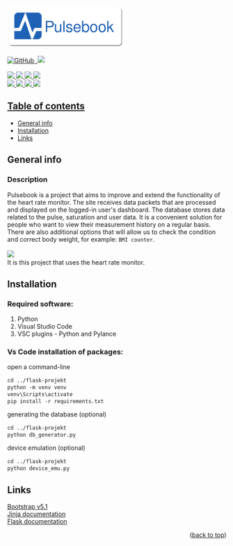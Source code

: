 <div id="top"></div>
<div class="logos">
<a href="https://pulsebook.herokuapp.com/"><img src="testy/static/images/Pulsebook_banner.png" height="95"></a><br><br>
<a href="#"><img alt="GitHub" src="https://img.shields.io/github/license/piekny27/flask-projekt?style=flat-square">&nbsp; <img src="https://img.shields.io/website-up-down-green-red/https/pulsebook.herokuapp.com.svg?style=flat-square"></a><br><br>
<a href="https://github.com/piekny27/flask-projekt"><img src="https://img.shields.io/badge/Flask-330F63?style=for-the-badge&logo=flask&logoColor=white"> <img src="https://img.shields.io/badge/Bootstrap-563D7C?style=for-the-badge&logo=bootstrap&logoColor=white"> <img src="https://img.shields.io/badge/Python-3776AB?style=for-the-badge&logo=python&logoColor=white"> <img src="https://img.shields.io/badge/PostgreSQL-316192?style=for-the-badge&logo=postgresql&logoColor=white"><br>
<img src="https://img.shields.io/badge/adafruit-000000?style=for-the-badge&logo=adafruit&logoColor=white"> <img src="https://img.shields.io/badge/Heroku-430098?style=for-the-badge&logo=heroku&logoColor=white"> <img src="https://img.shields.io/badge/espressif-E7352C?style=for-the-badge&logo=espressif&logoColor=white"> <img src="https://img.shields.io/badge/blender-%23F5792A.svg?style=for-the-badge&logo=blender&logoColor=white">
</div>
<div class="other">
  
## Table of contents
* [General info](#general-info)
* [Installation](#installation)
* [Links](#links)

## General info
### Description
Pulsebook is a project that aims to improve and extend the functionality of the heart rate monitor. The site receives data packets that are processed and displayed on the logged-in user's dashboard. The database stores data related to the pulse, saturation and user data. It is a convenient solution for people who want to view their measurement history on a regular basis. There are also additional options that will allow us to check the condition and correct body weight, for example: <code class="language-plaintext highlighter-rouge">BMI counter</code>.
<br><br>
<a href="#"><img src="https://cdn.discordapp.com/attachments/913059546275127306/985995974436589569/untitled45.png" height="150"></a>
<br>
It is this project that uses the heart rate monitor.
## Installation

### Required software:
1. Python
2. Visual Studio Code
3. VSC plugins - Python and Pylance

### Vs Code installation of packages:
open a command-line
```
cd ../flask-projekt
python -m venv venv
venv\Scripts\activate
pip install -r requirements.txt
```
generating the database (optional)
```
cd ../flask-projekt
python db_generator.py 
```
device emulation (optional)
```
cd ../flask-projekt
python device_emu.py
```
## Links
[Bootstrap v5.1](https://getbootstrap.com/docs/5.1/getting-started/introduction/)
<br>
[Jinja documentation](https://jinja.palletsprojects.com/en/3.1.x/)
<br>
[Flask documentation](https://flask.palletsprojects.com/en/2.1.x/)
<p align="right">(<a href="#top">back to top</a>)</p>
  </div>
